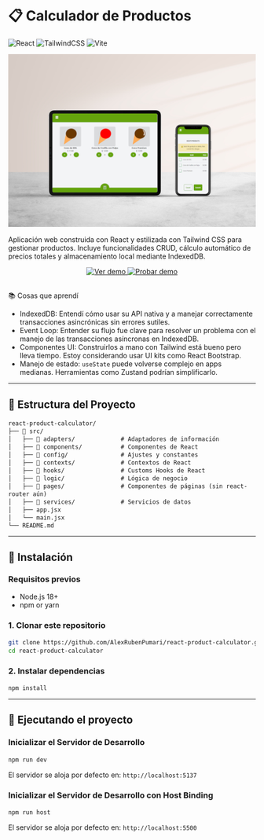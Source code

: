   # 📋 Calculador de Productos
  ![React](https://img.shields.io/badge/React-19.0.0-blue?style=for-the-badge&logo=react)
  ![TailwindCSS](https://img.shields.io/badge/TailwindCSS-3.4.17-38B2AC?style=for-the-badge&logo=tailwind-css&logoColor=white)
  ![Vite](https://img.shields.io/badge/Vite-6.3.1-646CFF?style=for-the-badge&logo=vite&logoColor=white)

  ![Imagen del Proyecto](readme/img1.jpg)

  Aplicación web construida con React y estilizada con Tailwind CSS para gestionar productos. Incluye funcionalidades CRUD, cálculo automático de precios totales y almacenamiento local mediante IndexedDB.

  <div align="center">
    <a href="https://youtu.be/HG6uilpRuG4" target="_blank">
      <img src="https://img.shields.io/badge/Ver_demo-red?style=for-the-badge&logo=youtube&logoColor=white&color=FF0000&labelColor=FF0000" alt="Ver demo">
    </a>
    <a href="https://alexrubenpumari.github.io/react-product-calculator/" target="_blank">
      <img src="https://img.shields.io/badge/Probar_demo-blue?style=for-the-badge&logo=rotaryinternational&logoColor=white&color=0078D6&labelColor=0078D6" alt="Probar demo">
    </a>
  </div>  
  <br>

  📚 Cosas que aprendí
  - IndexedDB: Entendí cómo usar su API nativa y a manejar correctamente transacciones asincrónicas sin errores sutiles.
  - Event Loop: Entender su flujo fue clave para resolver un problema con el manejo de las transacciones asíncronas en IndexedDB.
  - Componentes UI: Construirlos a mano con Tailwind está bueno pero lleva tiempo. Estoy considerando usar UI kits como React Bootstrap.
  - Manejo de estado: `useState` puede volverse complejo en apps medianas. Herramientas como Zustand podrían simplificarlo.
  ---

  ## 📁 Estructura del Proyecto

  ```
  react-product-calculator/
  ├── 📁 src/
  │   ├── 📁 adapters/             # Adaptadores de información
  │   ├── 📁 components/           # Componentes de React
  │   ├── 📁 config/               # Ajustes y constantes
  │   ├── 📁 contexts/             # Contextos de React
  │   ├── 📁 hooks/                # Customs Hooks de React
  │   ├── 📁 logic/                # Lógica de negocio
  │   ├── 📁 pages/                # Componentes de páginas (sin react-router aún)
  │   ├── 📁 services/             # Servicios de datos
  │   ├── app.jsx 
  │   └── main.jsx 
  └── README.md
  ```

  ---

  ## 🚀 Instalación

  ### Requisitos previos
  - Node.js 18+ 
  - npm or yarn

  ### 1. Clonar este repositorio
  ```bash
  git clone https://github.com/AlexRubenPumari/react-product-calculator.git
  cd react-product-calculator
  ```

  ### 2. Instalar dependencias
  ```bash
  npm install
  ```

  ---

  ## 🚀 Ejecutando el proyecto

  ### Inicializar el Servidor de Desarrollo
  ```bash
  npm run dev
  ```
  El servidor se aloja por defecto en: `http://localhost:5137`

  ### Inicializar el Servidor de Desarrollo con Host Binding
  ```bash
  npm run host
  ```
  El servidor se aloja por defecto en: `http://localhost:5500`
